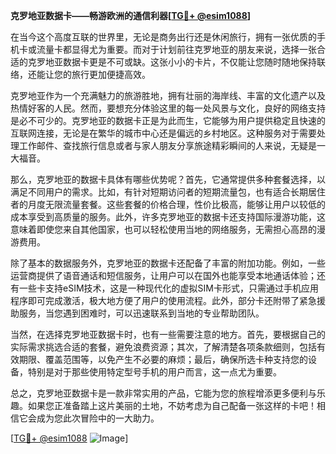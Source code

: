 **克罗地亚数据卡——畅游欧洲的通信利器[[TG💪+ @esim1088](https://t.me/s/esim1088)]**

在当今这个高度互联的世界里，无论是商务出行还是休闲旅行，拥有一张优质的手机卡或流量卡都显得尤为重要。而对于计划前往克罗地亚的朋友来说，选择一张合适的克罗地亚数据卡更是不可或缺。这张小小的卡片，不仅能让您随时随地保持联络，还能让您的旅行更加便捷高效。

克罗地亚作为一个充满魅力的旅游胜地，拥有壮丽的海岸线、丰富的文化遗产以及热情好客的人民。然而，要想充分体验这里的每一处风景与文化，良好的网络支持是必不可少的。克罗地亚的数据卡正是为此而生，它能够为用户提供稳定且快速的互联网连接，无论是在繁华的城市中心还是偏远的乡村地区。这种服务对于需要处理工作邮件、查找旅行信息或者与家人朋友分享旅途精彩瞬间的人来说，无疑是一大福音。

那么，克罗地亚的数据卡具体有哪些优势呢？首先，它通常提供多种套餐选择，以满足不同用户的需求。比如，有针对短期访问者的短期流量包，也有适合长期居住者的月度无限流量套餐。这些套餐的价格合理，性价比极高，能够让用户以较低的成本享受到高质量的服务。此外，许多克罗地亚的数据卡还支持国际漫游功能，这意味着即使您来自其他国家，也可以轻松使用当地的网络服务，无需担心高昂的漫游费用。

除了基本的数据服务外，克罗地亚的数据卡还配备了丰富的附加功能。例如，一些运营商提供了语音通话和短信服务，让用户可以在国外也能享受本地通话体验；还有一些卡支持eSIM技术，这是一种现代化的虚拟SIM卡形式，只需通过手机应用程序即可完成激活，极大地方便了用户的使用流程。此外，部分卡还附带了紧急援助服务，当您遇到困难时，可以迅速联系到当地的专业帮助团队。

当然，在选择克罗地亚数据卡时，也有一些需要注意的地方。首先，要根据自己的实际需求挑选合适的套餐，避免浪费资源；其次，了解清楚各项条款细则，包括有效期限、覆盖范围等，以免产生不必要的麻烦；最后，确保所选卡种支持您的设备，特别是对于那些使用特定型号手机的用户而言，这一点尤为重要。

总之，克罗地亚数据卡是一款非常实用的产品，它能为您的旅程增添更多便利与乐趣。如果您正准备踏上这片美丽的土地，不妨考虑为自己配备一张这样的卡吧！相信它会成为您此次冒险中的一大助力。

[[TG💪+ @esim1088](https://t.me/s/esim1088) ![Image](https://i.postimg.cc/4NQfJmqS/Snipaste-2025-05-13-00-14-12.png)]